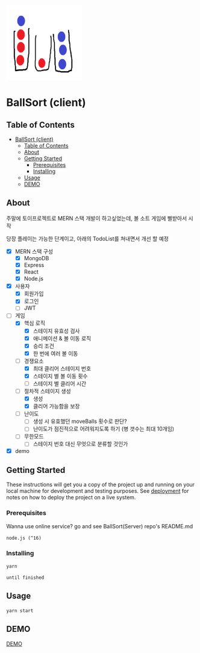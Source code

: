 
<img src="https://github.com/MTGVim/ballsort-client/blob/main/src/assets/logo.png" width="200">

# BallSort (client)

## Table of Contents

- [BallSort (client)](#ballsort-client)
  - [Table of Contents](#table-of-contents)
  - [About ](#about-)
  - [Getting Started ](#getting-started-)
    - [Prerequisites](#prerequisites)
    - [Installing](#installing)
  - [Usage ](#usage-)
  - [DEMO](#demo)

## About <a name = "about"></a>

주말에 토이프로젝트로 MERN 스택 개발이 하고싶었는데, 볼 소트 게임에 삘받아서 시작

당장 플레이는 가능한 단계이고, 아래의 TodoList를 쳐내면서 개선 할 예정

- [x] MERN 스택 구성
  - [x] MongoDB
  - [x] Express
  - [x] React
  - [x] Node.js
- [x] 사용자
  - [x] 회원가입
  - [x] 로그인
  - [ ] JWT
- [ ] 게임
  - [x] 핵심 로직
    - [x] 스테이지 유효성 검사
    - [x] 애니메이션 & 볼 이동 로직
    - [x] 승리 조건
    - [x] 한 번에 여러 볼 이동
  - [ ] 경쟁요소
    - [x] 최대 클리어 스테이지 번호
    - [x] 스테이지 별 볼 이동 횟수
    - [ ] 스테이지 별 클리어 시간
  - [ ] 절차적 스테이지 생성
    - [x] 생성
    - [x] 클리어 가능함을 보장
  - [ ] 난이도
    - [ ] 생성 시 유효했던 moveBalls 횟수로 판단?
    - [ ] 난이도가 점진적으로 어려워지도록 하기 (병 갯수는 최대 10개임)
  - [ ] 무한모드
    - [ ] 스테이지 번호 대신 무엇으로 분류할 것인가
- [x] demo

## Getting Started <a name = "getting_started"></a>

These instructions will get you a copy of the project up and running on your local machine for development and testing purposes. See [deployment](#deployment) for notes on how to deploy the project on a live system.

### Prerequisites

Wanna use online service? go and see BallSort(Server) repo's README.md

```
node.js (^16)
```

### Installing

```
yarn
```

```
until finished
```

## Usage <a name = "usage"></a>

```
yarn start
```

## DEMO

[DEMO](https://ballsorting.web.app/)
